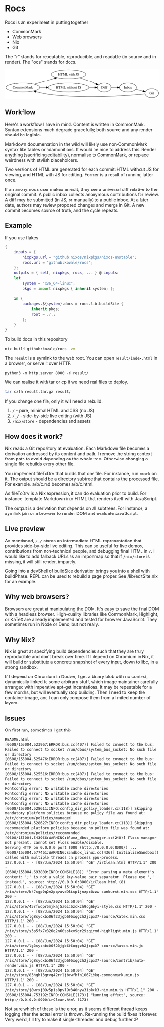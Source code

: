 # Rocs

Rocs is an experiment in putting together

- CommonMark
- Web browsers
- Nix
- Git

The "r" stands for repeatable, reproducible,
and readable (in source and in render).
The "ocs" stands for docs.

<!--
digraph Rocs {
  rankdir=LR
  CommonMark -> {"HTML with JS", "HTML without JS"} -> Diff
  Diff -> Inbox -> Git -> CommonMark
}
-->
![rocs dataflow](lib/picture.svg)

## Workflow

Here's a workflow I have in mind.
Content is written in CommonMark.
Syntax extensions much degrade gracefully;
both source and any render should be legible.

Markdown documentation in the wild
will likely use non-CommonMark syntax
like tables or adamonitions.
It would be nice to address this.
Render anything (sacrificing editability),
normalise to CommonMark,
or replace weirdness with stylish placeholders.

Two versions of HTML are generated for each commit:
HTML without JS for viewing,
and HTML with JS for editing.
Former is a result of running latter once.

If an anonymous user makes an edit,
they see a universal diff relative to the original commit.
A public inbox collects anonymous contributions for review.
A diff may be submitted (in JS, or manually) to a public inbox.
At a later date, authors may review proposed changes and merge in Git.
A new commit becomes source of truth, and the cycle repeats.

## Example

If you use flakes

```nix
{
    inputs = {
        nixpkgs.url = "github:nixos/nixpkgs/nixos-unstable";
        rocs.url = "github:kowale/rocs";
    };
    outputs = { self, nixpkgs, rocs, ... } @ inputs:
    let
        system = "x86_64-linux";
        pkgs = import nixpkgs { inherit system; };

    in {
        packages.${system}.docs = rocs.lib.buildSite {
            inherit pkgs;
            root = ./.;
        };
    }
}
```

To build docs in this repository

```sh
nix build github:kowale/rocs -vv
```

The `result` is a symlink to the web root.
You can open `result/index.html` in a browser,
or serve it over HTTP.

```
python3 -m http.server 8000 -d result/
```

We can realise it with tar or cp
if we need real files to deploy.

```sh
tar czfh result.tar.gz result/
```

If you change one file,
only it will need a rebuild.

1. `/` - pure, minimal HTML and CSS (no JS)
2. `/_/` - side-by-side live editing (with JS)
3. `/nix/store` - dependencies and assets

## How does it work?

Nix reads a Git repository at evaluation.
Each Markdown file becomes a derivation
addressed by its content and path.
I remove the string context from path
to avoid depending on the whole tree.
Otherwise changing a single file
rebuilds every other file.

You implement fileToDrv
that builds that one file.
For instance, run `cmark` on it.
The output should be a directory subtree
that contains the processed file.
For example, a/b/c.md becomes a/b/c.html.

<div class="sidenote">
As fileToDrv is a Nix expression,
it can do evaluation prior to build.
For instance, template Markdown into HTML
that renders itself with JavaScript.
</div>


The output is a derivation
that depends on all subtrees.
For instance, a symlink join
or a browser to render DOM
and evaluate JavaScript.

## Live preview

As mentioned, `/_/` stores
an intermediate HTML representation
that provides side-by-side live editing.
This can be useful for live demos,
contributions from non-technical people,
and debugging final HTML in `/`.
I would like to add fallback URLs as an importmap
so that if `/nix/store` is missing,
it will still render, impurely.

Going into a devShell of buildSide derivation
brings you into a shell with buildPhase.
REPL can be used to rebuild a page proper.
See /lib/editSite.nix for an example.

## Why web browsers?

Browsers are great at manipulating the DOM.
It's easy to save the final DOM with a headless browser.
High-quality libraries like CommonMark, Highlight, or KaTeX
are already implemented and tested for browser JavaScript.
They sometimes run in Node or Deno, but not really.

## Why Nix?

Nix is great at specifying build dependencies
such that they are truly reproducible
and don't break over time.
If I depend on Chromium in Nix,
it will build or substitute
a concrete snapshot of every input,
down to libc, in a strong sandbox.

<div class="sidenote">
If I depend on Chromium in Docker,
I get a binary blob with no context,
dynamically linked to some arbitrary stuff,
which image maintainer carefully arranged
with imperative apt-get incantations.
It may be repeatable for a few months,
but will eventually stop building.
Then I need to keep the container image,
and I can only compose them from a limited number of layers.
</div>

## Issues

On first run, sometimes I get this

```
README.html
[0608/155004.523967:ERROR:bus.cc(407)] Failed to connect to the bus: Failed to connect to socket /run/dbus/system_bus_socket: No such file or directory
[0608/155004.525476:ERROR:bus.cc(407)] Failed to connect to the bus: Failed to connect to socket /run/dbus/system_bus_socket: No such file or directory
[0608/155004.525516:ERROR:bus.cc(407)] Failed to connect to the bus: Failed to connect to socket /run/dbus/system_bus_socket: No such file or directory
Fontconfig error: No writable cache directories
Fontconfig error: No writable cache directories
Fontconfig error: No writable cache directories
Fontconfig error: No writable cache directories
[0608/155004.528611:INFO:config_dir_policy_loader.cc(118)] Skipping mandatory platform policies because no policy file was found at: /etc/chromium/policies/managed
[0608/155004.528627:INFO:config_dir_policy_loader.cc(118)] Skipping recommended platform policies because no policy file was found at: /etc/chromium/policies/recommended
[0608/155004.543066:WARNING:bluez_dbus_manager.cc(248)] Floss manager not present, cannot set Floss enable/disable.
Serving HTTP on 0.0.0.0 port 8000 (http://0.0.0.0:8000/) ...
[0608/155004.577461:WARNING:sandbox_linux.cc(436)] InitializeSandbox() called with multiple threads in process gpu-process.
127.0.0.1 - - [08/Jun/2024 15:50:04] "GET /irClean.html HTTP/1.1" 200 -
[0608/155004.693809:INFO:CONSOLE(8)] "Error parsing a meta element's content: ';' is not a valid key-value pair separator. Please use ',' instead.", source: http://0.0.0.0:8000/irClean.html (8)
127.0.0.1 - - [08/Jun/2024 15:50:04] "GET /nix/store/b47sgp0q2m2pqvavd9kisp1jnzpc8zzw-sunburst.min.css HTTP/1.1" 200 -
127.0.0.1 - - [08/Jun/2024 15:50:04] "GET /nix/store/45rfwqpr6mjkaj5a6i16zckzh9cg6byi-style.css HTTP/1.1" 200 -
127.0.0.1 - - [08/Jun/2024 15:50:04] "GET /nix/store/lg8sycxbp06f23jgb606xqgzh2jcpa37-source/katex.min.css HTTP/1.1" 200 -
127.0.0.1 - - [08/Jun/2024 15:50:04] "GET /nix/store/s3p5fx7x826q2n60ssbxv9gr29zqiymd-highlight.min.js HTTP/1.1" 200 -
127.0.0.1 - - [08/Jun/2024 15:50:04] "GET /nix/store/lg8sycxbp06f23jgb606xqgzh2jcpa37-source/katex.min.js HTTP/1.1" 200 -
127.0.0.1 - - [08/Jun/2024 15:50:04] "GET /nix/store/lg8sycxbp06f23jgb606xqgzh2jcpa37-source/contrib/auto-render.min.js HTTP/1.1" 200 -
127.0.0.1 - - [08/Jun/2024 15:50:04] "GET /nix/store/83hgh13grvg42rrljbrwfhfn1067i9kq-commonmark.min.js HTTP/1.1" 200 -
127.0.0.1 - - [08/Jun/2024 15:50:04] "GET /nix/store/j8wrxj09v5p1s8pvl9r340nyw31pkck3-nix.min.js HTTP/1.1" 200 -
[0608/155004.753192:INFO:CONSOLE(173)] "Running effect", source: http://0.0.0.0:8000/irClean.html (173)
```

Not sure which of these is the error,
as it seems different thread keeps logging
after the actual error is thrown.
Re-running the build fixes it forever.
Very weird, I'll try to make it single-threaded
and debug further :P

